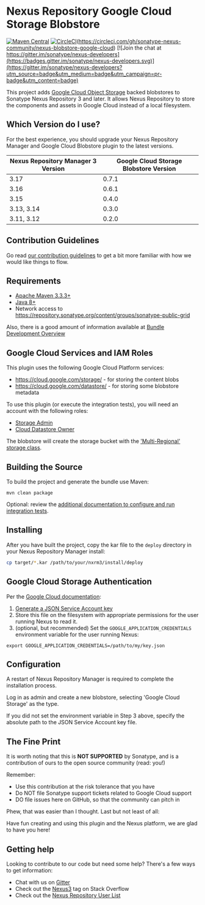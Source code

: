 <!--

    Sonatype Nexus (TM) Open Source Version
    Copyright (c) 2017-present Sonatype, Inc.
    All rights reserved. Includes the third-party code listed at http://links.sonatype.com/products/nexus/oss/attributions.

    This program and the accompanying materials are made available under the terms of the Eclipse Public License Version 1.0,
    which accompanies this distribution and is available at http://www.eclipse.org/legal/epl-v10.html.

    Sonatype Nexus (TM) Professional Version is available from Sonatype, Inc. "Sonatype" and "Sonatype Nexus" are trademarks
    of Sonatype, Inc. Apache Maven is a trademark of the Apache Software Foundation. M2eclipse is a trademark of the
    Eclipse Foundation. All other trademarks are the property of their respective owners.

-->
Nexus Repository Google Cloud Storage Blobstore
==============================

[![Maven Central](https://img.shields.io/maven-central/v/org.sonatype.nexus.plugins/nexus-blobstore-google-cloud.svg?label=Maven%20Central)](https://search.maven.org/search?q=g:%22org.sonatype.nexus.plugins%22%20AND%20a:%22nexus-blobstore-google-cloud%22) [![CircleCI](https://circleci.com/gh/sonatype-nexus-community/nexus-blobstore-google-cloud/tree/master.svg?style=svg)](https://circleci.com/gh/sonatype-nexus-community/nexus-blobstore-google-cloud/tree/master)(https://circleci.com/gh/sonatype-nexus-community/nexus-blobstore-google-cloud) [![Join the chat at https://gitter.im/sonatype/nexus-developers](https://badges.gitter.im/sonatype/nexus-developers.svg)](https://gitter.im/sonatype/nexus-developers?utm_source=badge&utm_medium=badge&utm_campaign=pr-badge&utm_content=badge)

This project adds [Google Cloud Object Storage](https://cloud.google.com/storage/) backed blobstores to Sonatype Nexus 
Repository 3 and later.  It allows Nexus Repository to store the components and assets in Google Cloud instead of a
local filesystem.

Which Version do I use?
-----------------------

For the best experience, you should upgrade your Nexus Repository Manager and Google Cloud Blobstore plugin to the latest versions.


| Nexus Repository Manager 3 Version | Google Cloud Storage Blobstore Version |
| ---------------------------------- |--------------------------------------- |
| 3.17                               | 0.7.1
| 3.16                               | 0.6.1                                  |
| 3.15                               | 0.4.0                                  |
| 3.13, 3.14                         | 0.3.0                                  |
| 3.11, 3.12                         | 0.2.0                                  |

Contribution Guidelines
-----------------------

Go read [our contribution guidelines](/.github/CONTRIBUTING.md) to get a bit more familiar with how
we would like things to flow.

Requirements
------------

* [Apache Maven 3.3.3+](https://maven.apache.org/install.html)
* [Java 8+](http://www.oracle.com/technetwork/java/javase/downloads/jdk8-downloads-2133151.html)
* Network access to https://repository.sonatype.org/content/groups/sonatype-public-grid

Also, there is a good amount of information available at [Bundle Development Overview](https://help.sonatype.com/display/NXRM3/Bundle+Development#BundleDevelopment-BundleDevelopmentOverview)

Google Cloud Services and IAM Roles
-----------------------------------

This plugin uses the following Google Cloud Platform services:

* https://cloud.google.com/storage/ - for storing the content blobs
* https://cloud.google.com/datastore/ - for storing some blobstore metadata

To use this plugin (or execute the integration tests), you will need an account with the following roles:

* [Storage Admin](https://cloud.google.com/storage/docs/access-control/iam-roles)
* [Cloud Datastore Owner](https://cloud.google.com/datastore/docs/access/iam)

The blobstore will create the storage bucket with the ['Multi-Regional' storage class](https://cloud.google.com/storage/sla).

Building the Source
-------------------

To build the project and generate the bundle use Maven:

    mvn clean package
    
Optional: review the [additional documentation to configure and run integration tests](src/test/resources/README.md).

Installing
----------

After you have built the project, copy the kar file to the `deploy` directory in your Nexus Repository Manager install:

```bash
cp target/*.kar /path/to/your/nxrm3/install/deploy
```

Google Cloud Storage Authentication
-----------------------------------

Per the [Google Cloud documentation](https://github.com/GoogleCloudPlatform/google-cloud-java#authentication):

1. [Generate a JSON Service Account key](https://cloud.google.com/storage/docs/authentication?hl=en#service_accounts) 
2. Store this file on the filesystem with appropriate permissions for the user running Nexus to read it.
3. (optional, but recommended) Set the `GOOGLE_APPLICATION_CREDENTIALS` environment variable for the user running Nexus:

```
export GOOGLE_APPLICATION_CREDENTIALS=/path/to/my/key.json

```

Configuration
-------------

A restart of Nexus Repository Manager is required to complete the installation process.

Log in as admin and create a new blobstore, selecting 'Google Cloud Storage' as the type.

If you did not set the environment variable in Step 3 above, specify the absolute path to the JSON Service Account key file.

The Fine Print
--------------

It is worth noting that this is **NOT SUPPORTED** by Sonatype, and is a contribution of ours
to the open source community (read: you!)

Remember:

* Use this contribution at the risk tolerance that you have
* Do NOT file Sonatype support tickets related to Google Cloud support
* DO file issues here on GitHub, so that the community can pitch in

Phew, that was easier than I thought. Last but not least of all:

Have fun creating and using this plugin and the Nexus platform, we are glad to have you here!

Getting help
------------

Looking to contribute to our code but need some help? There's a few ways to get information:

* Chat with us on [Gitter](https://gitter.im/sonatype/nexus-developers)
* Check out the [Nexus3](http://stackoverflow.com/questions/tagged/nexus3) tag on Stack Overflow
* Check out the [Nexus Repository User List](https://groups.google.com/a/glists.sonatype.com/forum/?hl=en#!forum/nexus-users)